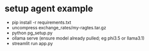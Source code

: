 # setup agent example
- pip install -r requirements.txt
- uncompress exchange_rates/my-ragtes.tar.gz
- python pg_setup.py
- ollama serve (ensure model already pulled; eg phi3.5 or llama3.1)
- streamlit run app.py


